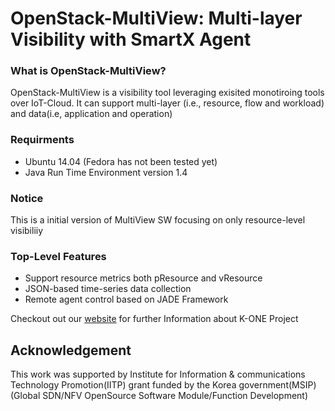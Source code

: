 # OpenStack-MultiView: Multi-layer Visibility with SmartX Agent

### What is OpenStack-MultiView?
OpenStack-MultiView is a visibility tool leveraging exisited monotiroing tools over IoT-Cloud. 
It can support multi-layer (i.e., resource, flow and workload) and data(i.e, application and operation)

### Requirments
* Ubuntu 14.04 (Fedora has not been tested yet)
* Java Run Time Environment version 1.4

### Notice
This is a initial version of MultiView SW focusing on only resource-level visibiliiy

### Top-Level Features
* Support resource metrics both pResource and vResource
* JSON-based time-series data collection
* Remote agent control based on JADE Framework 


Checkout out our [website](http://opennetworking.kr/projects/k-one-collaboration-project/wiki) for further Information about K-ONE Project


## Acknowledgement
This work was supported by Institute for Information & communications Technology Promotion(IITP) grant funded by the Korea government(MSIP)
(Global SDN/NFV OpenSource Software Module/Function Development)
